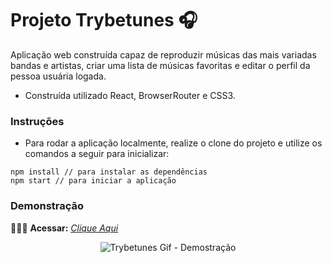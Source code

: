 # Projeto Trybetunes 🎧

Aplicação web construída capaz de reproduzir músicas das mais variadas bandas e artistas, criar uma lista de músicas favoritas e editar o perfil da pessoa usuária logada.

* Construída utilizado React, BrowserRouter e CSS3.

### Instruções

- Para rodar a aplicação localmente, realize o clone do projeto e utilize os comandos a seguir para inicializar:

```
npm install // para instalar as dependências
npm start // para iniciar a aplicação
```

### Demonstração

👨🏻‍💻 **Acessar:** _[Clique Aqui](https://trybetunes-tau.vercel.app)_

<p align="center">
  <img src="" alt="Trybetunes Gif - Demostração"/>
</p>
